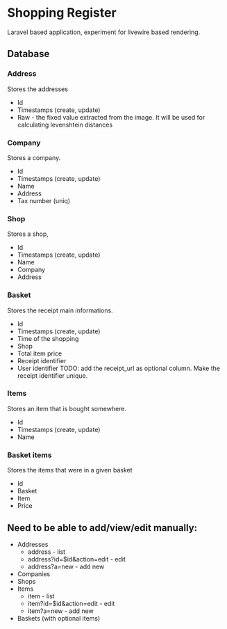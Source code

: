 # Shopping Register

Laravel based application, experiment for livewire based rendering.

## Database

### Address

Stores the addresses
- Id
- Timestamps (create, update)
- Raw - the fixed value extracted from the image. It will be used for calculating levenshtein distances

### Company

Stores a company.
- Id
- Timestamps (create, update)
- Name
- Address
- Tax number (uniq)

### Shop

Stores a shop,
- Id
- Timestamps (create, update)
- Name
- Company
- Address

### Basket

Stores the receipt main informations.
- Id
- Timestamps (create, update)
- Time of the shopping
- Shop
- Total item price
- Receipt identifier
- User identifier
TODO: add the receipt_url as optional column. Make the receipt identifier unique.

### Items

Stores an item that is bought somewhere.
- Id
- Timestamps (create, update)
- Name

### Basket items

Stores the items that were in a given basket
- Id
- Basket
- Item
- Price

## Need to be able to add/view/edit manually:
- Addresses
	- address - list
	- address?id=$id&action=edit - edit
	- address?a=new - add new
- Companies
- Shops
- Items
	- item - list
	- item?id=$id&action=edit - edit
	- item?a=new - add new
- Baskets (with optional items)
